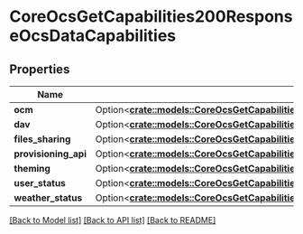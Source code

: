 # CoreOcsGetCapabilities200ResponseOcsDataCapabilities

## Properties

Name | Type | Description | Notes
------------ | ------------- | ------------- | -------------
**ocm** | Option<[**crate::models::CoreOcsGetCapabilities200ResponseOcsDataCapabilitiesOcm**](core_ocs_get_capabilities_200_response_ocs_data_capabilities_ocm.md)> |  | [optional]
**dav** | Option<[**crate::models::CoreOcsGetCapabilities200ResponseOcsDataCapabilitiesDav**](core_ocs_get_capabilities_200_response_ocs_data_capabilities_dav.md)> |  | [optional]
**files_sharing** | Option<[**crate::models::CoreOcsGetCapabilities200ResponseOcsDataCapabilitiesFilesSharing**](core_ocs_get_capabilities_200_response_ocs_data_capabilities_files_sharing.md)> |  | [optional]
**provisioning_api** | Option<[**crate::models::CoreOcsGetCapabilities200ResponseOcsDataCapabilitiesProvisioningApi**](core_ocs_get_capabilities_200_response_ocs_data_capabilities_provisioning_api.md)> |  | [optional]
**theming** | Option<[**crate::models::CoreOcsGetCapabilities200ResponseOcsDataCapabilitiesTheming**](core_ocs_get_capabilities_200_response_ocs_data_capabilities_theming.md)> |  | [optional]
**user_status** | Option<[**crate::models::CoreOcsGetCapabilities200ResponseOcsDataCapabilitiesUserStatus**](core_ocs_get_capabilities_200_response_ocs_data_capabilities_user_status.md)> |  | [optional]
**weather_status** | Option<[**crate::models::CoreOcsGetCapabilities200ResponseOcsDataCapabilitiesFilesSharingUserExpireDate**](core_ocs_get_capabilities_200_response_ocs_data_capabilities_files_sharing_user_expire_date.md)> |  | [optional]

[[Back to Model list]](../README.md#documentation-for-models) [[Back to API list]](../README.md#documentation-for-api-endpoints) [[Back to README]](../README.md)


